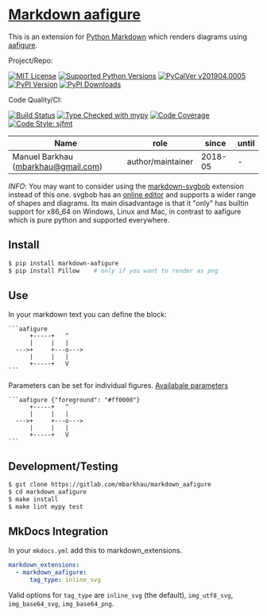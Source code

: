 # [Markdown aafigure][repo_ref]

This is an extension for [Python Markdown](https://python-markdown.github.io/)
which renders diagrams using [aafigure](https://aafigure.readthedocs.io/).

Project/Repo:

[![MIT License][license_img]][license_ref]
[![Supported Python Versions][pyversions_img]][pyversions_ref]
[![PyCalVer v201904.0005][version_img]][version_ref]
[![PyPI Version][pypi_img]][pypi_ref]
[![PyPI Downloads][downloads_img]][downloads_ref]

Code Quality/CI:

[![Build Status][build_img]][build_ref]
[![Type Checked with mypy][mypy_img]][mypy_ref]
[![Code Coverage][codecov_img]][codecov_ref]
[![Code Style: sjfmt][style_img]][style_ref]


|                 Name                |        role       |  since  | until |
|-------------------------------------|-------------------|---------|-------|
| Manuel Barkhau (mbarkhau@gmail.com) | author/maintainer | 2018-05 | -     |


*INFO*: You may want to consider using the [markdown-svgbob](https://pypi.org/project/markdown-svgbob/) extension instead of this one. svgbob has an [online editor](https://ivanceras.github.io/svgbob-editor/) and supports a wider range of shapes and diagrams. Its main disadvantage is that it "only" has builtin support for x86_64 on Windows, Linux and Mac, in contrast to aafigure which is pure python and supported everywhere.


## Install

```bash
$ pip install markdown-aafigure
$ pip install Pillow    # only if you want to render as png
```


## Use

In your markdown text you can define the block:

    ```aafigure
          +-----+   ^
          |     |   |
      --->+     +---o--->
          |     |   |
          +-----+   V
    ```

Parameters can be set for individual figures.
[Availabale parameters](https://aafigure.readthedocs.io/en/latest/sphinxext.html#options)

    ```aafigure {"foreground": "#ff0000"}
          +-----+   ^
          |     |   |
      --->+     +---o--->
          |     |   |
          +-----+   V
    ```


## Development/Testing

```bash
$ git clone https://gitlab.com/mbarkhau/markdown_aafigure
$ cd markdown_aafigure
$ make install
$ make lint mypy test
```


## MkDocs Integration

In your `mkdocs.yml` add this to markdown_extensions.

```yaml
markdown_extensions:
  - markdown_aafigure:
      tag_type: inline_svg
```

Valid options for `tag_type` are `inline_svg` (the default), `img_utf8_svg`, `img_base64_svg`, `img_base64_png`.


[repo_ref]: https://gitlab.com/mbarkhau/markdown_aafigure

[build_img]: https://gitlab.com/mbarkhau/markdown_aafigure/badges/master/pipeline.svg
[build_ref]: https://gitlab.com/mbarkhau/markdown_aafigure/pipelines

[codecov_img]: https://gitlab.com/mbarkhau/markdown_aafigure/badges/master/coverage.svg
[codecov_ref]: https://mbarkhau.gitlab.io/markdown_aafigure/cov

[license_img]: https://img.shields.io/badge/License-MIT-blue.svg
[license_ref]: https://gitlab.com/mbarkhau/markdown_aafigure/blob/master/LICENSE

[mypy_img]: https://img.shields.io/badge/mypy-checked-green.svg
[mypy_ref]: https://mbarkhau.gitlab.io/markdown_aafigure/mypycov

[style_img]: https://img.shields.io/badge/code%20style-%20sjfmt-f71.svg
[style_ref]: https://gitlab.com/mbarkhau/straitjacket/

[pypi_img]: https://img.shields.io/badge/PyPI-wheels-green.svg
[pypi_ref]: https://pypi.org/project/markdown_aafigure/#files

[downloads_img]: https://pepy.tech/badge/markdown-aafigure/month
[downloads_ref]: https://pepy.tech/project/markdown-aafigure

[version_img]: https://img.shields.io/static/v1.svg?label=PyCalVer&message=v201904.0005&color=blue
[version_ref]: https://pypi.org/project/pycalver/

[pyversions_img]: https://img.shields.io/pypi/pyversions/markdown_aafigure.svg
[pyversions_ref]: https://pypi.python.org/pypi/markdown_aafigure

